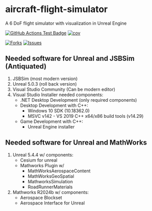 # aircraft-flight-simulator
A 6 DoF flight simulator with visualization in Unreal Engine

<!---
[![Python](https://img.shields.io/pypi/pyversions/csdl_alpha)](https://img.shields.io/pypi/pyversions/csdl_alpha)
[![Pypi](https://img.shields.io/pypi/v/csdl_alpha)](https://pypi.org/project/csdl_alpha/)
[![Coveralls Badge][13]][14]
[![PyPI version][10]][11]
[![PyPI Monthly Downloads][12]][11]
-->

[![GitHub Actions Test Badge](https://github.com/LSDOlab/csdl_alpha/actions/workflows/actions.yml/badge.svg)](https://github.com/csdl_alpha/csdl_alpha/.github)
[![cov](https://joeyg.github.io/aircraft-flight-simulator/badges/coverage.svg)](https://github.com/joeyg/aircraft-flight-simulator/actions)

[![Forks](https://img.shields.io/github/forks/LSDOlab/csdl_alpha.svg)](https://github.com/LSDOlab/csdl_alpha/network)
[![Issues](https://img.shields.io/github/issues/LSDOlab/csdl_alpha.svg)](https://github.com/LSDOlab/csdl_alpha/issues)

## Needed software for Unreal and JSBSim (Antiquated)
1. JSBSim (most modern version)
2. Unreal 5.0.3 (roll back version)
3. Visual Studio Community (Can be modern editor)
4. Visual Studio Installer needed components:
    - .NET Desktop Development (only required components)
    - Desktop Development with C++:
        - Windows 10 SDK (10.18362.0)
        - MSVC v142 - VS 2019 C++ x64/x86 build tools (v14.29)
    - Game Development with C++:
        - Unreal Engine installer

## Needed software for Unreal and MathWorks
1. Unreal 5.4.4 w/ components:
    - Cesium for unreal
    - Mathworks Plugin w/
         - MathWorksAerospaceContent
         - MathWorksGeoSpatial
         - MathworksSimulation
         - RoadRunnerMaterials
3. Mathworks R2024b w/ components:
    - Aerospace Blockset
    - Aerospace Interface for Unreal


